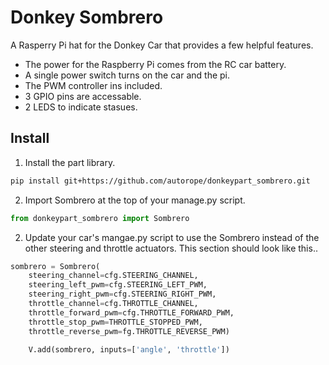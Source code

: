# Donkey Sombrero 
A Rasperry Pi hat for the Donkey Car that provides a few helpful features. 

* The power for the Raspberry Pi comes from the RC car battery.
* A single power switch turns on the car and the pi.
* The PWM controller ins included.
* 3 GPIO pins are accessable. 
* 2 LEDS to indicate stasues. 


## Install 
1. Install the part library.
```bash
pip install git+https://github.com/autorope/donkeypart_sombrero.git
```

2. Import Sombrero at the top of your manage.py script.
```python
from donkeypart_sombrero import Sombrero
```

2. Update your car's mangae.py script to use the Sombrero instead of the 
other steering and throttle actuators. This section should look like this..

```python
sombrero = Sombrero(
    steering_channel=cfg.STEERING_CHANNEL,
    steering_left_pwm=cfg.STEERING_LEFT_PWM,
    steering_right_pwm=cfg.STEERING_RIGHT_PWM,
    throttle_channel=cfg.THROTTLE_CHANNEL,
    throttle_forward_pwm=cfg.THROTTLE_FORWARD_PWM,
    throttle_stop_pwm=THROTTLE_STOPPED_PWM,
    throttle_reverse_pwm=fg.THROTTLE_REVERSE_PWM)

    V.add(sombrero, inputs=['angle', 'throttle'])
```